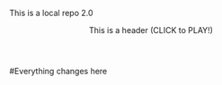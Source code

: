 <p>This is a local repo 2.0</p>

<header>This is a header (CLICK to PLAY!)</header>

#Everything changes here